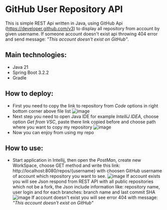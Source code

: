 # GitHub User Repository API
This is simple REST Api written in Java, using GitHub Api (https://developer.github.com/v3) to display all repository from account by given username. If someone account doesn't exist api throwing 404 error and send message: _"This account doesn't exist on GitHub"_.

## Main technologies:
 * Java 21
 * Spring Boot 3.2.2
 * Gradle

## How to deploy:
  * First you need to copy the link to repository from _Code_ options in right bottom corner above file list
    ![image](https://github.com/maciejsachajdak/githubUserReposApi/assets/119767371/c01e27e8-bcae-4b25-964b-0845ebda1f33)
  * Next step you need to open Java IDE for example _IntelliJ IDEA_, choose  option _Get from VSC_, paste there link copied before and choose path where you want to copy my repository
    ![image](https://github.com/maciejsachajdak/githubUserReposApi/assets/119767371/15df4534-aaea-4460-aa9e-16e6cc9490e4)
  * Now you can enjoy from using my repo

## How to use:
  * Start application in Intellij, then open the _PostMan_, create new WorkSpace, choose GET method and write this link: http://localhost:8080/repos/{username} with choosen GitHub username of account which repository you want to see.
    ![image](https://github.com/maciejsachajdak/ASP.NET-Project/assets/119767371/9bcf55aa-b067-443e-ae9f-99b2c9388520)
  If account exists you will see Json respond from REST API with all public repositories which not be a fork, the Json include information like: repository name, user login and for each branches: branch name and last commit SHA
    ![image](https://github.com/maciejsachajdak/ASP.NET-Project/assets/119767371/1360a851-45ec-49d2-81a4-495f11fe0297)
  If account doesn't exist you will see error 404 with message: _"This account doesn't exist on GitHub"_
